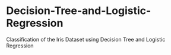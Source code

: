 # Decision-Tree-and-Logistic-Regression
Classification of the Iris Dataset using Decision Tree and Logistic Regression
